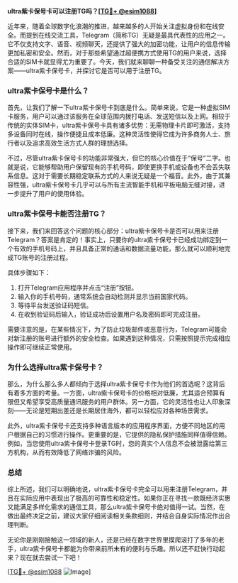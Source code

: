 **ultra紫卡保号卡可以注册TG吗？[[TG💪+ @esim1088](https://t.me/s/esim1088)]**

近年来，随着全球数字化浪潮的推进，越来越多的人开始关注虚拟身份和在线安全。而提到在线交流工具，Telegram（简称TG）无疑是最具代表性的应用之一。它不仅支持文字、语音、视频聊天，还提供了强大的加密功能，让用户的信息传输更加私密和安全。然而，对于那些希望通过超便携方式使用TG的用户来说，选择合适的SIM卡就显得尤为重要了。今天，我们就来聊聊一种备受关注的通信解决方案——ultra紫卡保号卡，并探讨它是否可以用于注册TG。

### ultra紫卡保号卡是什么？

首先，让我们了解一下ultra紫卡保号卡到底是什么。简单来说，它是一种虚拟SIM卡服务，用户可以通过该服务在全球范围内拨打电话、发送短信以及上网。相较于传统的实体SIM卡，ultra紫卡保号卡具有诸多优势：无需物理卡片即可激活，支持多设备同时在线，操作便捷且成本低廉。这种灵活性使得它成为许多商务人士、旅行者以及追求高效生活方式人群的理想选择。

不过，尽管ultra紫卡保号卡的功能非常强大，但它的核心价值在于“保号”二字。也就是说，它能够帮助用户保留现有的手机号码，即使更换手机或设备也不会丢失联系信息。这对于需要长期稳定联系方式的人来说无疑是一个福音。此外，由于其兼容性强，ultra紫卡保号卡几乎可以与所有主流智能手机和平板电脑无缝对接，进一步提升了用户的使用体验。

### ultra紫卡保号卡能否注册TG？

接下来，我们来回答这个问题的核心部分：ultra紫卡保号卡是否可以用来注册Telegram？答案是肯定的！事实上，只要你的ultra紫卡保号卡已经成功绑定到一个有效的手机号码上，并且具备正常的通话和数据流量功能，那么就可以顺利地完成TG账号的注册过程。

具体步骤如下：
1. 打开Telegram应用程序并点击“注册”按钮。
2. 输入你的手机号码，通常系统会自动检测并显示当前国家代码。
3. 等待平台发送验证码短信。
4. 在收到验证码后输入，验证成功后设置用户名及密码即可完成注册。

需要注意的是，在某些情况下，为了防止垃圾邮件或恶意行为，Telegram可能会对新注册的账号进行额外的安全检查。如果遇到这种情况，只需按照提示完成相应操作即可继续正常使用。

### 为什么选择ultra紫卡保号卡？

那么，为什么那么多人都倾向于选择ultra紫卡保号卡作为他们的首选呢？这背后有着多方面的考量。一方面，ultra紫卡保号卡的价格相对低廉，尤其适合预算有限但又希望享受高质量通讯服务的用户群体。另一方面，它的灵活性也让人印象深刻——无论是短期出差还是长期居住海外，都可以轻松应对各种场景需求。

此外，ultra紫卡保号卡还支持多种语言版本的应用程序界面，方便不同地区的用户根据自己的习惯进行操作。更重要的是，它提供的隐私保护措施同样值得信赖。例如，当您使用ultra紫卡保号卡登录TG时，您的真实个人信息不会被泄露给第三方机构，从而有效降低了网络诈骗的风险。

### 总结

综上所述，我们可以明确地说，ultra紫卡保号卡完全可以用来注册Telegram，并且在实际应用中表现出了极高的可靠性和稳定性。如果你正在寻找一款既经济实惠又能满足多样化需求的通信工具，那么ultra紫卡保号卡绝对值得一试。当然，在做出最终决定之前，建议大家仔细阅读相关条款细则，并结合自身实际情况作出合理判断。

无论你是刚刚接触这一领域的新人，还是已经在数字世界里摸爬滚打了多年的老手，ultra紫卡保号卡都能为你带来前所未有的便利与乐趣。所以还不赶快行动起来？现在就去尝试一下吧！

[[TG💪+ @esim1088](https://t.me/s/esim1088) ![Image](https://i.postimg.cc/4NQfJmqS/Snipaste-2025-05-13-00-14-12.png)]